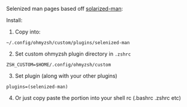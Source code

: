 Selenized man pages based off [solarized-man](https://github.com/zlsun/solarized-man):

Install:

1. Copy into:
```
~/.config/ohmyzsh/custom/plugins/selenized-man
```

2. Set custom ohmyzsh plugin directory in `.zshrc`
```
ZSH_CUSTOM=$HOME/.config/ohmyzsh/custom
```

3. Set plugin (along with your other plugins)
```
plugins=(selenized-man)
```

4. Or just copy paste the portion into your shell rc (.bashrc .zshrc etc)
